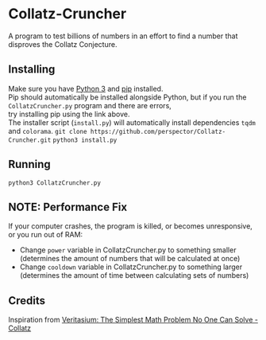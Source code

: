 # Collatz-Cruncher
A program to test billions of numbers in an effort to find a number that disproves the Collatz Conjecture.

## Installing
Make sure you have [Python 3](https://python.org/downloads/) and [pip](https://pip.pypa.io/en/stable/installation/) installed.\
Pip should automatically be installed alongside Python, but if you run the `CollatzCruncher.py` program and there are errors,\
try installing pip using the link above.\
The installer script (`install.py`) will automatically install dependencies `tqdm` and `colorama`.
`git clone https://github.com/perspector/Collatz-Cruncher.git`
`python3 install.py`

## Running
`python3 CollatzCruncher.py`


## NOTE: Performance Fix
If your computer crashes, the program is killed, or becomes unresponsive, or you run out of RAM:
-  Change `power` variable in CollatzCruncher.py to something smaller (determines the amount of numbers that will be calculated at once)
-  Change `cooldown` variable in CollatzCruncher.py to something larger (determines the amount of time between calculating sets of numbers)


## Credits
Inspiration from [Veritasium: The Simplest Math Problem No One Can Solve - Collatz](https://www.youtube.com/watch?v=094y1Z2wpJg)
